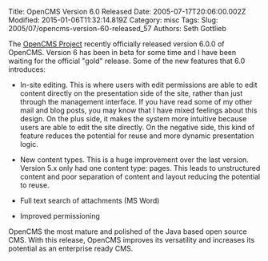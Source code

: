 Title: OpenCMS Version 6.0 Released
Date: 2005-07-17T20:06:00.002Z
Modified: 2015-01-06T11:32:14.819Z
Category: misc
Tags: 
Slug: 2005/07/opencms-version-60-released_57
Authors: Seth Gottlieb

The [OpenCMS Project](http://www.opencms.org) recently officially released version 6.0.0 of OpenCMS.  Version 6 has been in beta for some time and I have been waiting for the official "gold" release.  Some of the new features that 6.0 introduces:  

*   In-site editing. This is where users with edit permissions are able to edit content directly on the presentation side of the site, rather than just through the management interface. If you have read some of my other mail and blog posts, you may know that I have mixed feelings about this design. On the plus side, it makes the system more intuitive because users are able to edit the site directly. On the negative side, this kind of feature reduces the potential for reuse and more dynamic presentation logic.   
    
*   New content types. This is a huge improvement over the last version. Version 5.x only had one content type: pages. This leads to unstructured content and poor separation of content and layout reducing the potential to reuse.  
    
*   Full text search of attachments (MS Word)  
    
*   Improved permissioning  
    

  
OpenCMS the most mature and polished of the Java based open source CMS.  With this release, OpenCMS improves its versatility and increases its potential as an enterprise ready CMS.
